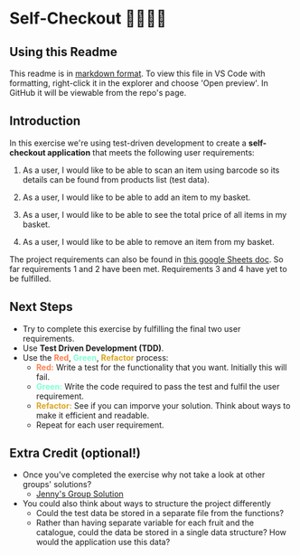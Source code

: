 # Self-Checkout 🍎🍌🥝🛒

## Using this Readme

This readme is in [markdown format](https://www.markdownguide.org/getting-started/). To view this file in VS Code with formatting, right-click it in the explorer and choose 'Open preview'. In GitHub it will be viewable from the repo's page.

## Introduction

In this exercise we're using test-driven development to create a **self-checkout application** that meets the following user requirements:

1. As a user, I would like to be able to scan an item using barcode so its details can be found from products list (test data).

2. As a user, I would like to be able to add an item to my basket.

3. As a user, I would like to be able to see the total price of all items in my basket.

4. As a user, I would like to be able to remove an item from my basket. 

The project requirements can also be found in [this google Sheets doc](https://docs.google.com/presentation/d/1vvQdusuqxV8D0LQ2ZqRvOEoDRN7HD3hdjsPFpDpMb6E/edit#slide=id.p).
So far requirements 1 and 2 have been met. Requirements 3 and 4 have yet to be fulfilled.

## Next Steps

- Try to complete this exercise by fulfilling the final two user requirements.
- Use **Test Driven Development (TDD)**.
- Use the <span style="color: coral">**Red**</span>, <span style="color: aquamarine">**Green**</span>, <span style="color: goldenrod">**Refactor**</span> process:
  - <span style="color: coral">**Red:**</span> Write a test for the functionality that you want. Initially this will fail.
  - <span style="color: aquamarine">**Green:**</span> Write the code required to pass the test and fulfil the user requirement.
  - <span style="color: goldenrod">**Refactor:**</span> See if you can imporve your solution. Think about ways to make it efficient and readable.
  - Repeat for each user requirement.

## Extra Credit (optional!)
- Once you've completed the exercise why not take a look at other groups' solutions?
  - [Jenny's Group Solution](https://github.com/jennyardrey/selfCheckoutJan22)
- You could also think about ways to structure the project differently
  - Could the test data be stored in a separate file from the functions? 
  - Rather than having separate variable for each fruit and the catalogue, could the data be stored in a single data structure? How would the application use this data?

